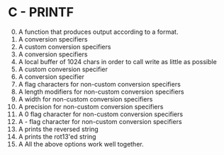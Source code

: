 # C - PRINTF
0. A function that produces output according to a format.
1. A conversion specifiers
2. A custom conversion specifiers
3. A conversion specifiers
4. A local buffer of 1024 chars in order to call write as little as possible
5. A custom conversion specifier
6. A conversion specifier
7. A flag characters for non-custom conversion specifiers
8. A length modifiers for non-custom conversion specifiers
9. A width for non-custom conversion specifiers
10. A precision for non-custom conversion specifiers
11. A 0 flag character for non-custom conversion specifiers
12. A - flag character for non-custom conversion specifiers
13. A prints the reversed string
14. A prints the rot13'ed string
15. A All the above options work well together.
